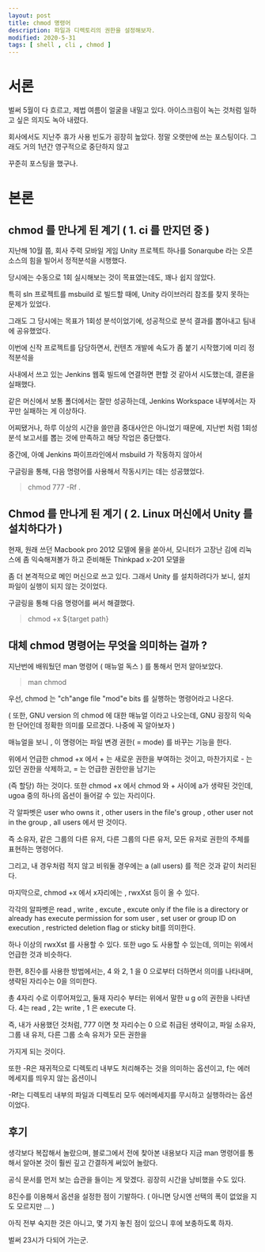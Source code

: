 ```yaml
---
layout: post
title: chmod 명령어 
description: 파일과 디렉토리의 권한을 설정해보자. 
modified: 2020-5-31
tags: [ shell , cli , chmod ] 
---
```


# 서론

벌써 5월이 다 흐르고, 제법 여름이 얼굴을 내밀고 있다. 아이스크림이 녹는 것처럼 일하고 싶은 의지도 녹아 내렸다.

회사에서도 지난주 휴가 사용 빈도가 굉장히 높았다. 정말 오랫만에 쓰는 포스팅이다. 그래도 거의 1년간 영구적으로 중단하지 않고

꾸준히 포스팅을 했구나.

# 본론

## chmod 를 만나게 된 계기 ( 1. ci 를 만지던 중 )

지난해 10월 쯤, 회사 주력 모바일 게임 Unity 프로젝트 하나를 Sonarqube 라는 오픈소스의 힘을 빌어서 정적분석을 시행했다.

당시에는 수동으로 1회 실시해보는 것이 목표였는데도, 꽤나 쉽지 않았다.

특히 sln 프로젝트를 msbuild 로 빌드할 때에, Unity 라이브러리 참조를 찾지 못하는 문제가 있었다.

그래도 그 당시에는 목표가 1회성 분석이었기에, 성공적으로 분석 결과를 뽑아내고 팀내에 공유했었다.

이번에 신작 프로젝트를 담당하면서, 컨텐츠 개발에 속도가 좀 붙기 시작했기에 미리 정적분석을

사내에서 쓰고 있는 Jenkins 웹훅 빌드에 연결하면 편할 것 같아서 시도했는데, 결론을 실패했다.

같은 머신에서 보통 폴더에서는 잘만 성공하는데, Jenkins Workspace 내부에서는 자꾸만 실패하는 게 이상하다.

어찌됐거나, 하루 이상의 시간을 쓸만큼 중대사안은 아니었기 때문에, 지난번 처럼 1회성 분석 보고서를 뽑는 것에 만족하고 해당 작업은 중단했다.

중간에, 아예 Jenkins 파이프라인에서 msbuild 가 작동하지 않아서

구글링을 통해, 다음 명령어를 사용해서 작동시키는 데는 성공했었다.

> chmod 777 -Rf .


## Chmod 를 만나게 된 계기 ( 2.  Linux 머신에서 Unity 를 설치하다가 )

현재, 원래 쓰던 Macbook pro 2012 모델에 물을 쏟아서, 모니터가 고장난 김에 리눅스에 좀 익숙해져볼가 하고 준비해둔 Thinkpad x-201 모델을

좀 더 본격적으로 메인 머신으로 쓰고 있다. 그래서 Unity 를 설치하려다가 보니, 설치 파일이 실행이 되지 않는 것이었다.

구글링을 통해 다음 명령어를 써서 해결했다.

> chmod +x ${target path}


## 대체 chmod 명령어는 무엇을 의미하는 걸까 ?

지난번에 배워뒀던 man 명령어 ( 매뉴얼 독스 ) 를 통해서 먼저 알아보았다.

> man chmod

우선, chmod 는 "ch"ange file "mod"e bits 를 실행하는 명령어라고 나온다.

( 또한, GNU version 의 chmod 에 대한 매뉴얼 이라고 나오는데, GNU 굉장히 익숙한 단어인데 정확한 의미를 모르겠다. 나중에 꼭 알아보자 )

매뉴얼을 보니 , 이 명령어는 파일 변경 권한( = mode) 를 바꾸는 기능을 한다.

위에서 언급한 chmod +x 에서 + 는 새로운 권한을 부여하는 것이고, 마찬가지로 - 는 있던 권한을 삭제하고, = 는 언급한 권한만을 남기는

(즉 할당) 하는 것이다. 또한 chmod +x 에서 chmod 와 + 사이에 a가 생략된 것인데, ugoa 중의 하나의 옵션이 들어갈 수 있는 자리이다.

각 알파벳은 user who owns it , other users in the file's group , other user not in the group , all users 에서 딴 것이다.

즉 소유자, 같은 그룹의 다른 유저, 다른 그룹의 다른 유저, 모든 유저로 권한의 주체를 표현하는 명령어다.

그리고, 내 경우처럼 적지 않고 비워둘 경우에는 a (all users) 를 적은 것과 같이 처리된다.

마지막으로, chmod +x 에서 x자리에는 , rwxXst 등이 올 수 있다.

각각의 알파벳은 read , write , excute , excute only if the file is a directory or already has execute permission for som user , set user or group ID on execution , restricted deletion flag or sticky bit를 의미한다.

하나 이상의 rwxXst 를 사용할 수 있다. 또한 ugo 도 사용할 수 있는데, 의미는 위에서 언급한 것과 비슷하다. 

한편, 8진수를 사용한 방법에서는, 4 와 2, 1 을 0 으로부터 더하면서 의미를 나타내며, 생략된 자리수는 0을 의미한다.

총 4자리 수로 이루어져있고, 둘재 자리수 부터는  위에서 말한 u g o의 권한을 나타낸다. 4는 read , 2는 write , 1 은 execute 다.

즉, 내가 사용했던 것처럼, 777 이면 첫 자리수는 0 으로 취급된 생략이고, 파일 소유자, 그룹 내 유저, 다른 그룹 소속 유저가 모든 권한을

가지게 되는 것이다. 

또한 -R은 재귀적으로 디렉토리 내부도 처리해주는 것을 의미하는 옵션이고, f는 에러 메세지를 띄우지 않는 옵션이니

-Rf는 디렉토리 내부의 파일과 디렉토리 모두 에러메세지를 무시하고 실행하라는 옵션이었다.

## 후기

생각보다 복잡해서 놀랐으며, 블로그에서 전에 찾아본 내용보다 지금 man 명령어를 통해서 알아본 것이 훨씬 깊고 간결하게 써있어 놀랐다.

공식 문서를 먼저 보는 습관을 들이는 게 맞겠다. 굉장히 시간을 낭비했을 수도 있다.

8진수를 이용해서 옵션을 설정한 점이 기발하다. ( 아니면 당시엔 선택의 폭이 없었을 지도 모르지만 ... )

아직 전부 숙지한 것은 아니고, 몇 가지 놓친 점이 있으니 후에 보충하도록 하자.

벌써 23시가 다되어 가는군.


